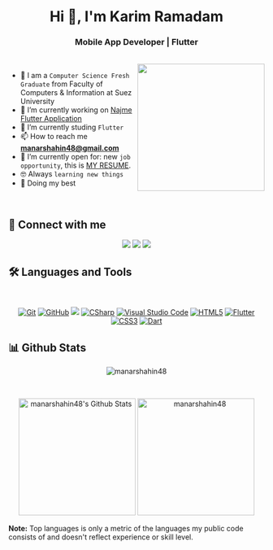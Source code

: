 <h1 align="center">Hi 👋, I'm Karim Ramadam</h1>
<h3 align="center">Mobile App Developer | Flutter</h3>


<br>
<img align="right" src="https://user-images.githubusercontent.com/63050133/156676671-d5b2e362-97d4-4404-9447-dd71ddfea82f.gif" width = 250px/>

- :school: I am a `Computer Science Fresh Graduate` from Faculty of Computers & Information at Suez University
- 🔭 I’m currently working on [Najme Flutter Application](https://github.com/AbdoMosa99/Najme-Flutter-Mobile-App/)
- 🌱 I’m currently studing `Flutter`
- 📫 How to reach me **manarshahin48@gmail.com**
- :thinking: I’m currently open for: new `job opportunity`, this is [MY RESUME](https://drive.google.com/file/d/1HyP3E7MsGhheuTH-s1LKYGext9Exa17M/view?usp=sharing).
- :nerd_face: Always `learning new things`
- 🐼 Doing my best 

<br>

## 📩 Connect with me
<p align="center">
    <a href="mailto:manarshahin48@gmail.com" title="Gmail"><img src="https://img.shields.io/badge/gmail-%23F05033.svg?style=for-the-badge&logo=gmail&logoColor=white"/></a>  
<a href="https://www.facebook.com/manarshahin48" title="Facebook"><img src="https://img.shields.io/badge/Facebook-%231877F2.svg?style=for-the-badge&logo=Facebook&logoColor=white"/></a>
    <a href="https://www.linkedin.com/in/manarshahin48/" title="LinkedIn"><img src="https://img.shields.io/badge/linkedin-%230077B5.svg?style=for-the-badge&logo=linkedin&logoColor=white"/></a>  
</p>

## 🛠 Languages and Tools
<br>
<p align="center">
<a href="https://git-scm.com/" title="Git"><img src="https://img.shields.io/badge/git-%23F05033.svg?style=for-the-badge&logo=git&logoColor=white" alt="Git"></a>
<a href="https://github.com/" title="GitHub"><img src="https://img.shields.io/badge/github-%23121011.svg?style=for-the-badge&logo=github&logoColor=white" alt="GitHub"></a>
<a  title="Python"><img src="https://img.shields.io/badge/python-3670A0?style=for-the-badge&logo=python&logoColor=ffdd54"></a>
<a href="https://docs.microsoft.com/en-us/dotnet/csharp/" title="CSharp"><img src="https://img.shields.io/badge/c%23-%23239120.svg?style=for-the-badge&logo=c-sharp&logoColor=white" alt="CSharp"></a>
<a href="https://code.visualstudio.com/" title="Visual Studio Code"><img src="https://img.shields.io/badge/Visual%20Studio%20Code-0078d7.svg?style=for-the-badge&logo=visual-studio-code&logoColor=white" alt="Visual Studio Code"></a>
<a href="https://www.w3.org/TR/html5/" title="HTML5"><img src="https://img.shields.io/badge/html5-%23E34F26.svg?style=for-the-badge&logo=html5&logoColor=white" alt="HTML5"></a>
<a href="https://flutter.dev" title="Flutter"><img src="https://img.shields.io/badge/flutter-%231572B6.svg?style=for-the-badge&logo=flutter&logoColor=white" alt="Flutter"></a>
	<a href="https://www.w3.org/Style/CSS/" title="CSS3"><img src="https://img.shields.io/badge/css3-%23157122B6.svg?style=for-the-badge&logo=css3&logoColor=white" alt="CSS3"></a>
<a href="https://dart.dev" title="Dart"><img src="https://img.shields.io/badge/dart-%231572B6.svg?style=for-the-badge&logo=dart&logoColor=white" alt="Dart"></a>
</p>

## 📊 Github Stats
<p align="center"><img src="https://github-readme-streak-stats.herokuapp.com/?user=manarshahin48&theme=tokyonight_duo" alt="manarshahin48" /></p>
  <br/>
  <p align="center">
    <a href="https://github.com/anuraghazra/github-readme-stats">
	    <img alt="manarshahin48's Github Stats" src="https://github-readme-stats.vercel.app/api?username=manarshahin48&show_icons=true&count_private=true&locale=en&theme=tokyonight&layout=compact" height="230px"/></a>
	  <img src="https://github-readme-stats.vercel.app/api/top-langs?username=manarshahin48&langs_count=10&show_icons=true&locale=en&theme=tokyonight" alt="manarshahin48" height="230px"/>
<br/>

  <b>Note:</b> Top languages is only a metric of the languages my public code consists of and doesn't reflect experience or skill level.
  </p>
  


